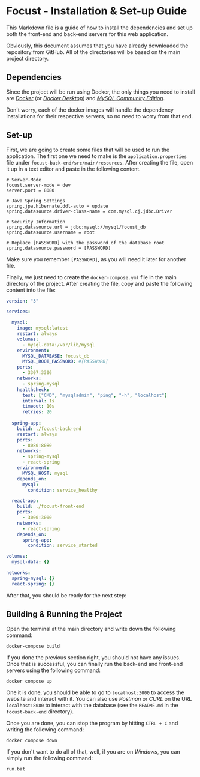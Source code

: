 # Focust - Installation & Set-up Guide
This Markdown file is a guide of how to install the dependencies and set up both the front-end and back-end servers for this web application.

Obviously, this document assumes that you have already downloaded the repository from GitHub. All of the directories will be based on the main project directory.

## Dependencies
Since the project will be run using Docker, the only things you need to install are [*Docker*](https://www.docker.com/) (or [*Docker Desktop*](https://www.docker.com/products/docker-desktop/)) and [*MySQL Community Edition*](https://dev.mysql.com/downloads/installer/).

Don't worry, each of the docker images will handle the dependency installations for their respective servers, so no need to worry from that end. 

## Set-up
First, we are going to create some files that will be used to run the application. The first one we need to make is the `application.properties` file under `focust-back-end/src/main/resources`. After creating the file, open it up in a text editor and paste in the following content.

```properties
# Server-Mode
focust.server-mode = dev
server.port = 8080

# Java Spring Settings
spring.jpa.hibernate.ddl-auto = update
spring.datasource.driver-class-name = com.mysql.cj.jdbc.Driver

# Security Information
spring.datasource.url = jdbc:mysql://mysql/focust_db
spring.datasource.username = root

# Replace [PASSWORD] with the password of the database root
spring.datasource.password = [PASSWORD]
```

Make sure you remember `[PASSWORD]`, as you will need it later for another file.

Finally, we just need to create the `docker-compose.yml` file in the main directory of the project. After creating the file, copy and paste the following content into the file:

```yml
version: "3"

services:

  mysql:
    image: mysql:latest
    restart: always
    volumes:
      - mysql-data:/var/lib/mysql
    environment:
      MYSQL_DATABASE: focust_db
      MYSQL_ROOT_PASSWORD: #[PASSWORD]
    ports:
      - 3307:3306
    networks:
      - spring-mysql
    healthcheck:
      test: ["CMD", "mysqladmin", "ping", "-h", "localhost"]
      interval: 1s
      timeout: 10s
      retries: 20
  
  spring-app:
    build: ./focust-back-end
    restart: always
    ports:
      - 8080:8080
    networks:
      - spring-mysql
      - react-spring
    environment:
      MYSQL_HOST: mysql
    depends_on:
      mysql:
        condition: service_healthy

  react-app:
    build: ./focust-front-end
    ports:
      - 3000:3000
    networks:
      - react-spring
    depends_on:
      spring-app:
        condition: service_started

volumes:
  mysql-data: {}

networks:
  spring-mysql: {}
  react-spring: {}
```

After that, you should be ready for the next step:

## Building & Running the Project
Open the terminal at the main directory and write down the following command:

```shell
docker-compose build
```

If you done the previous section right, you should not have any issues. Once that is successful, you can finally run the back-end and front-end servers using the following command:

```shell
docker compose up
```

One it is done, you should be able to go to `localhost:3000` to access the website and interact with it. You can also use *Postman* or *CURL* on the URL `localhost:8080` to interact with the database (see the `README.md` in the `focust-back-end` directory). 

Once you are done, you can stop the program by hitting `CTRL + C` and writing the following command:

```shell
docker compose down
```

If you don't want to do all of that, well, if you are on *Windows*, you can simply run the following command:

```shell
run.bat
```